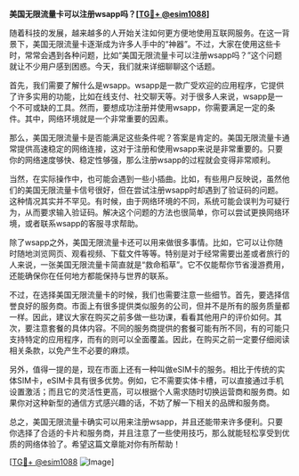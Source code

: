 **美国无限流量卡可以注册wsapp吗？[[TG💪+ @esim1088](https://t.me/s/esim1088)]**

随着科技的发展，越来越多的人开始关注如何更方便地使用互联网服务。在这一背景下，美国无限流量卡逐渐成为许多人手中的“神器”。不过，大家在使用这些卡时，常常会遇到各种问题，比如“美国无限流量卡可以注册wsapp吗？”这个问题就让不少用户感到困惑。今天，我们就来详细聊聊这个话题。

首先，我们需要了解什么是wsapp。wsapp是一款广受欢迎的应用程序，它提供了许多实用的功能，比如在线支付、社交聊天等。对于很多人来说，wsapp是一个不可或缺的工具。然而，要想成功注册并使用wsapp，你需要满足一定的条件。其中，网络环境就是一个非常重要的因素。

那么，美国无限流量卡是否能满足这些条件呢？答案是肯定的。美国无限流量卡通常提供高速稳定的网络连接，这对于注册和使用wsapp来说是非常重要的。只要你的网络速度够快、稳定性够强，那么注册wsapp的过程就会变得非常顺利。

当然，在实际操作中，也可能会遇到一些小插曲。比如，有些用户反映说，虽然他们的美国无限流量卡信号很好，但在尝试注册wsapp时却遇到了验证码的问题。这种情况其实并不罕见。有时候，由于网络环境的不同，系统可能会误判为可疑行为，从而要求输入验证码。解决这个问题的方法也很简单，你可以尝试更换网络环境，或者联系wsapp的客服寻求帮助。

除了wsapp之外，美国无限流量卡还可以用来做很多事情。比如，它可以让你随时随地浏览网页、观看视频、下载文件等等。特别是对于经常需要出差或者旅行的人来说，一张美国无限流量卡简直就是“救命稻草”。它不仅能帮你节省漫游费用，还能确保你在任何地方都能保持与世界的联系。

不过，在选择美国无限流量卡的时候，我们也需要注意一些细节。首先，要选择信誉良好的服务商。市面上有很多提供类似服务的公司，但并不是所有的服务质量都一样。因此，建议大家在购买之前多做一些功课，看看其他用户的评价如何。其次，要注意套餐的具体内容。不同的服务商提供的套餐可能有所不同，有的可能只支持特定的应用程序，而有的则可以全面覆盖。因此，在购买之前一定要仔细阅读相关条款，以免产生不必要的麻烦。

另外，值得一提的是，现在市面上还有一种叫做eSIM卡的服务。相比于传统的实体SIM卡，eSIM卡具有很多优势。例如，它不需要实体卡槽，可以直接通过手机设置激活；而且它的灵活性更高，可以根据个人需求随时切换运营商和服务商。如果你对这种新型的通信方式感兴趣的话，不妨了解一下相关的品牌和服务商。

总之，美国无限流量卡确实可以用来注册wsapp，并且还能带来许多便利。只要你选择了合适的卡片和服务商，并且注意了一些使用技巧，那么就能轻松享受到优质的网络体验了。希望这篇文章能对你有所帮助！

[[TG💪+ @esim1088](https://t.me/s/esim1088) ![Image](https://i.postimg.cc/4NQfJmqS/Snipaste-2025-05-13-00-14-12.png)]